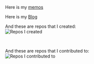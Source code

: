 Here is my [memos](https://memo.muziyan.icu)

Here is my [Blog](https://blog.muziyancheng.com)

And these are repos that I created: <br/>
![Repos I created](https://github-contrib-stats.vercel.app/Muzych/created.svg)

<br/>

And these are repos that I contributed to: <br/>
![Repos I contributed to](https://github-contrib-stats.vercel.app/Muzych/contributed.svg)
